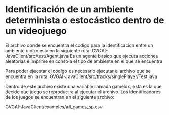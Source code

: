 # Identiﬁcación de un ambiente determinista o estocástico dentro de un videojuego

El archivo donde se encuentra el codigo para la identificacion entre un ambiente u otro esta en la siguiente ruta:
GVGAI-JavaClient/src/test/Agent.java
Es un agente basico que ejecuta acciones aleatorias e imprime en consola el tipo de ambiente en el que se encuentra

Para poder ejecutar el codigo es necesario ejecutar el archivo que se encuentra en la ruta:
GVGAI-JavaClient/src/tracks/singlePlayer/Test.java

Dentro de este archivo existe una variable llamada gameIdx, esta es la que decide que juego se reproducira al ejecutar el archivo.
Los identificadores de los juegos se encuentran en el siguiente archivo:

GVGAI-JavaClient/examples/all_games_sp.csv
